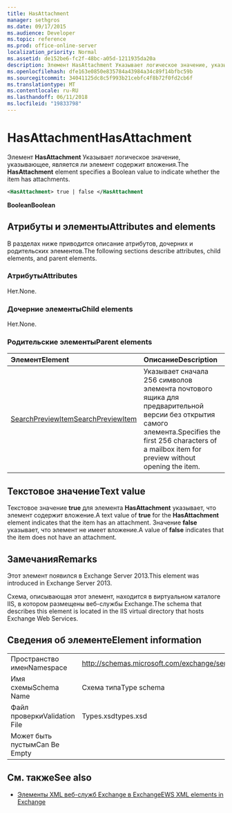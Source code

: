 ```yaml
---
title: HasAttachment
manager: sethgros
ms.date: 09/17/2015
ms.audience: Developer
ms.topic: reference
ms.prod: office-online-server
localization_priority: Normal
ms.assetid: de152be6-fc2f-48bc-a05d-1211935da20a
description: Элемент HasAttachment Указывает логическое значение, указывающее, является ли элемент содержит вложения.
ms.openlocfilehash: dfe163e0850e835784a43984a34c89f14bfbc59b
ms.sourcegitcommit: 34041125dc8c5f993b21cebfc4f8b72f0fd2cb6f
ms.translationtype: MT
ms.contentlocale: ru-RU
ms.lasthandoff: 06/11/2018
ms.locfileid: "19833798"
---
```

# <a name="hasattachment"></a><span data-ttu-id="ad472-103">HasAttachment</span><span class="sxs-lookup"><span data-stu-id="ad472-103">HasAttachment</span></span>

<span data-ttu-id="ad472-104">Элемент **HasAttachment** Указывает логическое значение, указывающее, является ли элемент содержит вложения.</span><span class="sxs-lookup"><span data-stu-id="ad472-104">The **HasAttachment** element specifies a Boolean value to indicate whether the item has attachments.</span></span> 
  
```XML
<HasAttachment> true | false </HasAttachment
```

 <span data-ttu-id="ad472-105">**Boolean**</span><span class="sxs-lookup"><span data-stu-id="ad472-105">**Boolean**</span></span>
## <a name="attributes-and-elements"></a><span data-ttu-id="ad472-106">Атрибуты и элементы</span><span class="sxs-lookup"><span data-stu-id="ad472-106">Attributes and elements</span></span>

<span data-ttu-id="ad472-107">В разделах ниже приводится описание атрибутов, дочерних и родительских элементов.</span><span class="sxs-lookup"><span data-stu-id="ad472-107">The following sections describe attributes, child elements, and parent elements.</span></span>
  
### <a name="attributes"></a><span data-ttu-id="ad472-108">Атрибуты</span><span class="sxs-lookup"><span data-stu-id="ad472-108">Attributes</span></span>

<span data-ttu-id="ad472-109">Нет.</span><span class="sxs-lookup"><span data-stu-id="ad472-109">None.</span></span>
  
### <a name="child-elements"></a><span data-ttu-id="ad472-110">Дочерние элементы</span><span class="sxs-lookup"><span data-stu-id="ad472-110">Child elements</span></span>

<span data-ttu-id="ad472-111">Нет.</span><span class="sxs-lookup"><span data-stu-id="ad472-111">None.</span></span>
  
### <a name="parent-elements"></a><span data-ttu-id="ad472-112">Родительские элементы</span><span class="sxs-lookup"><span data-stu-id="ad472-112">Parent elements</span></span>

|<span data-ttu-id="ad472-113">**Элемент**</span><span class="sxs-lookup"><span data-stu-id="ad472-113">**Element**</span></span>|<span data-ttu-id="ad472-114">**Описание**</span><span class="sxs-lookup"><span data-stu-id="ad472-114">**Description**</span></span>|
|:-----|:-----|
|[<span data-ttu-id="ad472-115">SearchPreviewItem</span><span class="sxs-lookup"><span data-stu-id="ad472-115">SearchPreviewItem</span></span>](searchpreviewitem.md) <br/> |<span data-ttu-id="ad472-116">Указывает сначала 256 символов элемента почтового ящика для предварительной версии без открытия самого элемента.</span><span class="sxs-lookup"><span data-stu-id="ad472-116">Specifies the first 256 characters of a mailbox item for preview without opening the item.</span></span>  <br/> |
   
## <a name="text-value"></a><span data-ttu-id="ad472-117">Текстовое значение</span><span class="sxs-lookup"><span data-stu-id="ad472-117">Text value</span></span>

<span data-ttu-id="ad472-118">Текстовое значение **true** для элемента **HasAttachment** указывает, что элемент содержит вложение.</span><span class="sxs-lookup"><span data-stu-id="ad472-118">A text value of **true** for the **HasAttachment** element indicates that the item has an attachment.</span></span> <span data-ttu-id="ad472-119">Значение **false** указывает, что элемент не имеет вложение.</span><span class="sxs-lookup"><span data-stu-id="ad472-119">A value of **false** indicates that the item does not have an attachment.</span></span> 
  
## <a name="remarks"></a><span data-ttu-id="ad472-120">Замечания</span><span class="sxs-lookup"><span data-stu-id="ad472-120">Remarks</span></span>

<span data-ttu-id="ad472-121">Этот элемент появился в Exchange Server 2013.</span><span class="sxs-lookup"><span data-stu-id="ad472-121">This element was introduced in Exchange Server 2013.</span></span>
  
<span data-ttu-id="ad472-122">Схема, описывающая этот элемент, находится в виртуальном каталоге IIS, в котором размещены веб-службы Exchange.</span><span class="sxs-lookup"><span data-stu-id="ad472-122">The schema that describes this element is located in the IIS virtual directory that hosts Exchange Web Services.</span></span>
  
## <a name="element-information"></a><span data-ttu-id="ad472-123">Сведения об элементе</span><span class="sxs-lookup"><span data-stu-id="ad472-123">Element information</span></span>

|||
|:-----|:-----|
|<span data-ttu-id="ad472-124">Пространство имен</span><span class="sxs-lookup"><span data-stu-id="ad472-124">Namespace</span></span>  <br/> |http://schemas.microsoft.com/exchange/services/2006/types  <br/> |
|<span data-ttu-id="ad472-125">Имя схемы</span><span class="sxs-lookup"><span data-stu-id="ad472-125">Schema Name</span></span>  <br/> |<span data-ttu-id="ad472-126">Схема типа</span><span class="sxs-lookup"><span data-stu-id="ad472-126">Type schema</span></span>  <br/> |
|<span data-ttu-id="ad472-127">Файл проверки</span><span class="sxs-lookup"><span data-stu-id="ad472-127">Validation File</span></span>  <br/> |<span data-ttu-id="ad472-128">Types.xsd</span><span class="sxs-lookup"><span data-stu-id="ad472-128">types.xsd</span></span>  <br/> |
|<span data-ttu-id="ad472-129">Может быть пустым</span><span class="sxs-lookup"><span data-stu-id="ad472-129">Can Be Empty</span></span>  <br/> ||
   
## <a name="see-also"></a><span data-ttu-id="ad472-130">См. также</span><span class="sxs-lookup"><span data-stu-id="ad472-130">See also</span></span>



- [<span data-ttu-id="ad472-131">Элементы XML веб-служб Exchange в Exchange</span><span class="sxs-lookup"><span data-stu-id="ad472-131">EWS XML elements in Exchange</span></span>](ews-xml-elements-in-exchange.md)

